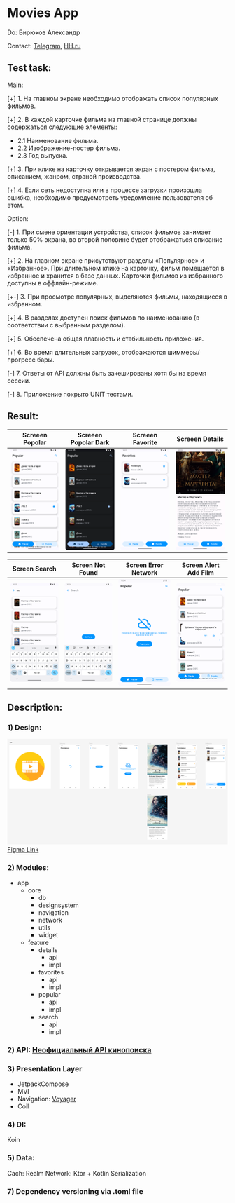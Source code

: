 # Movies App

Do: Бирюков Aлександр

Contact: [Telegram](https://t.me/SanyaLn), [HH.ru](https://kazan.hh.ru/resume/c458e78eff0c0dd3760039ed1f7047504d6247)

## Test task:
Main:

[+] 1. На главном экране необходимо отображать список популярных фильмов.

[+] 2. В каждой карточке фильма на главной странице должны содержаться следующие элементы:
- 2.1 Наименование фильма.  
- 2.2 Изображение-постер фильма.  
- 2.3 Год выпуска.
 
[+] 3. При клике на карточку открывается экран с постером фильма, описанием, жанром, страной
производства.

[+] 4. Если сеть недоступна или в процессе загрузки произошла ошибка, необходимо предусмотреть
уведомление пользователя об этом.

Option:

[-] 1. При смене ориентации устройства, список фильмов занимает только 50% экрана, во второй
половине будет отображаться описание фильма.

[+] 2. На главном экране присутствуют разделы «Популярное» и «Избранное». При длительном клике на
карточку, фильм помещается в избранное и хранится в базе данных. Карточки фильмов из
избранного доступны в оффлайн-режиме.

[+-] 3. При просмотре популярных, выделяются фильмы, находящиеся в избранном.

[+] 4. В разделах доступен поиск фильмов по наименованию (в соответствии с выбранным разделом).

[+] 5. Обеспечена общая плавность и стабильность приложения.

[+] 6. Во время длительных загрузок, отображаются шиммеры/прогресс бары.

[-] 7. Ответы от API должны быть закешированы хотя бы на время сессии.

[-] 8. Приложение покрыто UNIT тестами.

## Result:

| Screeen Popolar                      | Screeen Popolar Dark                    | Screeen Favorite                      | Screeen Details                      |
|--------------------------------------|-----------------------------------------|---------------------------------------|--------------------------------------|
| ![Photo](/README/screen_popular.png) | ![Photo](/README/screen_dark_theme.png) | ![Photo](/README/screen_favorite.png) | ![Photo](/README/screen_details.png) |

| Screen Search                       | Screen Not Found                              | Screen Error Network               | Screen Alert Add Film              |
|-------------------------------------|-----------------------------------------------|------------------------------------|------------------------------------|
| ![Photo](/README/screen_search.png) | ![Photo](/README/screen_search_not_found.png) | ![Photo](/README/screen_error.png) | ![Photo](/README/screen_alert.png) |

## Description:

### 1) Design:

![Figma Design All Version Photo](/README/design.png)
[Figma Link](https://www.figma.com/file/DqAfJbnm1vJNUOtU9iE1Sb/Fintech2023-(Copy)?type=design&node-id=0%3A1&mode=design&t=8DWdMiAxqzZe2RSt-1)

### 2) Modules:

- app
  - core
    - db 
    - designsystem
    - navigation
    - network
    - utils
    - widget
  - feature
    - details
      - api
      - impl  
    - favorites
      - api
      - impl
    - popular
      - api
      - impl
    - search
      - api
      - impl
    
### 2) API: [Неофициальный API кинопоиска](https://kinopoiskapiunofficial.tech/)

### 3) Presentation Layer
  - JetpackCompose
  - MVI
  - Navigation: [Voyager](https://voyager.adriel.cafe/)
  - Coil

### 4) DI: 
  Koin

### 5) Data: 
   Cach: Realm 
   Network: Ktor + Kotlin Serialization 

### 7) Dependency versioning via .toml file
